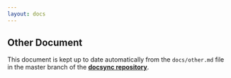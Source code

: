 ```yaml
---
layout: docs
---
```



## Other Document

This document is kept up to date automatically from the `docs/other.md`
file in the master branch of the [**docsync repository**][1].

[1]: http://github.com/CoryG89/docsync